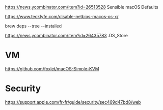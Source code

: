 https://news.ycombinator.com/item?id=26513528 Sensible macOS Defaults

https://www.tecklyfe.com/disable-netbios-macos-os-x/

brew deps --tree --installed

https://news.ycombinator.com/item?id=26435783 .DS_Store

# VM
https://github.com/foxlet/macOS-Simple-KVM


# Security
https://support.apple.com/fr-fr/guide/security/sec469d47bd8/web